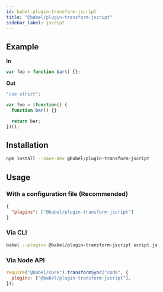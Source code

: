 ```yaml
---
id: babel-plugin-transform-jscript
title: "@babel/plugin-transform-jscript"
sidebar_label: jscript
---
```


## Example

**In**

```js title="JavaScript"
var foo = function bar() {};
```

**Out**

```js title="JavaScript"
"use strict";

var foo = (function() {
  function bar() {}

  return bar;
})();
```

## Installation

```sh title="Shell"
npm install --save-dev @babel/plugin-transform-jscript
```

## Usage

### With a configuration file (Recommended)

```json title="babel.config.json"
{
  "plugins": ["@babel/plugin-transform-jscript"]
}
```

### Via CLI

```sh title="Shell"
babel --plugins @babel/plugin-transform-jscript script.js
```

### Via Node API

```js title="JavaScript"
require("@babel/core").transformSync("code", {
  plugins: ["@babel/plugin-transform-jscript"],
});
```
